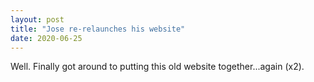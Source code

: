 ```yaml
---
layout: post
title: "Jose re-relaunches his website"
date: 2020-06-25
---
```


Well. Finally got around to putting this old website together...again (x2).
